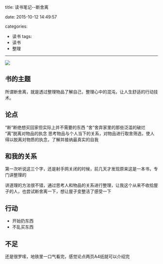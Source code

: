 title: 读书笔记--断舍离

date: 2015-10-12 14:49:57

categories:
- 读书
tags: 
- 读书
- 整理
---


![](http://img4.douban.com/mpic/s26872396.jpg)

## 书的主题

所谓断舍离，就是透过整理物品了解自己，整理心中的混沌，让人生舒适的行动技术。
<!--more-->
## 论点
“断”断绝想买回家但实际上并不需要的东西
“舍”舍弃家里的那些泛滥的破烂
“离”脱离对物品的执念
思考物品与个人当下的关系，对物品进行取舍筛选，使人得以脱离对物质的执念，了解并接纳最真实的自我

## 和我的关系

第一次听说这三个字，还是射手网关闭的时候，前几天才发现原来这是一本书，专门讲整理的

讲道理的方法很不错，通过思考人和物品的关系进行整理，让我这个从来不收拾屋子的人，也尝试断舍离一下，想让屋子变整洁了感受一下

## 行动

* 开始扔东西
* 不乱买东西

## 不足

还是很罗嗦，地铁里一口气看完，感觉论点两页A4纸就可以介绍完